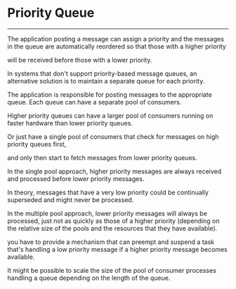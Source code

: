 # Priority Queue



---

The application posting a message can assign a priority and the messages in the queue are automatically reordered so that those with a higher priority

will be received before those with a lower priority.





In systems that don't support priority-based message queues, an alternative solution is to maintain a separate queue for each priority.



The application is responsible for posting messages to the appropriate queue. Each queue can have a separate pool of consumers.



Higher priority queues can have a larger pool of consumers running on faster hardware than lower priority queues.





Or just have a single pool of consumers that check for messages on high priority queues first,

and only then start to fetch messages from lower priority queues.





In the single pool approach, higher priority messages are always received and processed before lower priority messages.



In theory, messages that have a very low priority could be continually superseded and might never be processed.



In the multiple pool approach, lower priority messages will always be processed, just not as quickly as those of a higher priority (depending on the relative size of the pools and the resources that they have available).





you have to provide a mechanism that can preempt and suspend a task that's handling a low priority message if a higher priority message becomes available.





It might be possible to scale the size of the pool of consumer processes handling a queue depending on the length of the queue.

